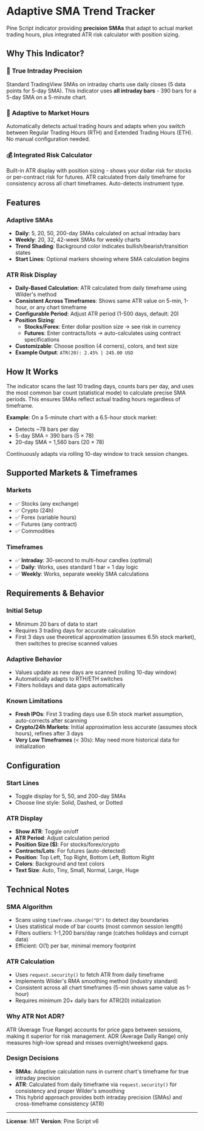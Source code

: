 # Adaptive SMA Trend Tracker

Pine Script indicator providing **precision SMAs** that adapt to actual market trading hours, plus integrated ATR risk calculator with position sizing.

## Why This Indicator?

### 🎯 **True Intraday Precision**
Standard TradingView SMAs on intraday charts use daily closes (5 data points for 5-day SMA). This indicator uses **all intraday bars** - 390 bars for a 5-day SMA on a 5-minute chart.

### 🔄 **Adaptive to Market Hours**
Automatically detects actual trading hours and adapts when you switch between Regular Trading Hours (RTH) and Extended Trading Hours (ETH). No manual configuration needed.

### 💰 **Integrated Risk Calculator**
Built-in ATR display with position sizing - shows your dollar risk for stocks or per-contract risk for futures. ATR calculated from daily timeframe for consistency across all chart timeframes. Auto-detects instrument type.

## Features

### Adaptive SMAs
- **Daily**: 5, 20, 50, 200-day SMAs calculated on actual intraday bars
- **Weekly**: 20, 32, 42-week SMAs for weekly charts
- **Trend Shading**: Background color indicates bullish/bearish/transition states
- **Start Lines**: Optional markers showing where SMA calculation begins

### ATR Risk Display
- **Daily-Based Calculation**: ATR calculated from daily timeframe using Wilder's method
- **Consistent Across Timeframes**: Shows same ATR value on 5-min, 1-hour, or any chart timeframe
- **Configurable Period**: Adjust ATR period (1-500 days, default: 20)
- **Position Sizing**:
  - **Stocks/Forex**: Enter dollar position size → see risk in currency
  - **Futures**: Enter contracts/lots → auto-calculates using contract specifications
- **Customizable**: Choose position (4 corners), colors, and text size
- **Example Output**: `ATR(20): 2.45% | 245.00 USD`

## How It Works

The indicator scans the last 10 trading days, counts bars per day, and uses the most common bar count (statistical mode) to calculate precise SMA periods. This ensures SMAs reflect actual trading hours regardless of timeframe.

**Example**: On a 5-minute chart with a 6.5-hour stock market:
- Detects ~78 bars per day
- 5-day SMA = 390 bars (5 × 78)
- 20-day SMA = 1,560 bars (20 × 78)

Continuously adapts via rolling 10-day window to track session changes.

## Supported Markets & Timeframes

### Markets
- ✅ Stocks (any exchange)
- ✅ Crypto (24h)
- ✅ Forex (variable hours)
- ✅ Futures (any contract)
- ✅ Commodities

### Timeframes
- ✅ **Intraday**: 30-second to multi-hour candles (optimal)
- ✅ **Daily**: Works, uses standard 1 bar = 1 day logic
- ✅ **Weekly**: Works, separate weekly SMA calculations

## Requirements & Behavior

### Initial Setup
- Minimum 20 bars of data to start
- Requires 3 trading days for accurate calculation
- First 3 days use theoretical approximation (assumes 6.5h stock market), then switches to precise scanned values

### Adaptive Behavior
- Values update as new days are scanned (rolling 10-day window)
- Automatically adapts to RTH/ETH switches
- Filters holidays and data gaps automatically

### Known Limitations
- **Fresh IPOs**: First 3 trading days use 6.5h stock market assumption, auto-corrects after scanning
- **Crypto/24h Markets**: Initial approximation less accurate (assumes stock hours), refines after 3 days
- **Very Low Timeframes** (< 30s): May need more historical data for initialization

## Configuration

### Start Lines
- Toggle display for 5, 50, and 200-day SMAs
- Choose line style: Solid, Dashed, or Dotted

### ATR Display
- **Show ATR**: Toggle on/off
- **ATR Period**: Adjust calculation period
- **Position Size ($)**: For stocks/forex/crypto
- **Contracts/Lots**: For futures (auto-detected)
- **Position**: Top Left, Top Right, Bottom Left, Bottom Right
- **Colors**: Background and text colors
- **Text Size**: Auto, Tiny, Small, Normal, Large, Huge

## Technical Notes

### SMA Algorithm
- Scans using `timeframe.change("D")` to detect day boundaries
- Uses statistical mode of bar counts (most common session length)
- Filters outliers: 1-1,200 bars/day range (catches holidays and corrupt data)
- Efficient: O(1) per bar, minimal memory footprint

### ATR Calculation
- Uses `request.security()` to fetch ATR from daily timeframe
- Implements Wilder's RMA smoothing method (industry standard)
- Consistent across all chart timeframes (5-min shows same value as 1-hour)
- Requires minimum 20+ daily bars for ATR(20) initialization

### Why ATR Not ADR?
ATR (Average True Range) accounts for price gaps between sessions, making it superior for risk management. ADR (Average Daily Range) only measures high-low spread and misses overnight/weekend gaps.

### Design Decisions
- **SMAs**: Adaptive calculation runs in current chart's timeframe for true intraday precision
- **ATR**: Calculated from daily timeframe via `request.security()` for consistency and proper Wilder's smoothing
- This hybrid approach provides both intraday precision (SMAs) and cross-timeframe consistency (ATR)

---

**License**: MIT
**Version**: Pine Script v6
